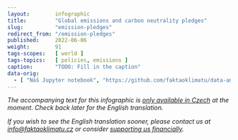 ```yaml
---
layout:        infographic
title:         "Global emissions and carbon neutrality pledges"
slug:          "emission-pledges"
redirect_from: "/emission-pledges"
published:     2022-06-06
weight:        91
tags-scopes:   [ world ]
tags-topics:   [ policies, emissions ]
caption:       "TODO: Fill in the caption"
data-orig:
  - [ "Náš Jupyter notebook", "https://github.com/faktaoklimatu/data-analysis/blob/master/notebooks/net-zero-pledges.ipynb" ]
---
```


_The accompanying text for this infographic is [only available in Czech](https://faktaoklimatu.cz/infografiky/emisni-zavazky) at the moment. Check back later for the English translation._

_If you wish to see the English translation sooner, please contact us at [info@faktaoklimatu.cz](mailto:info@faktaoklimatu.cz) or consider [supporting us financially](https://www.darujme.cz/projekt/1203742)._
